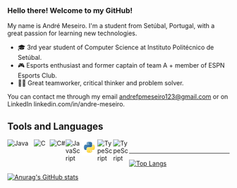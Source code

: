 ### Hello there! Welcome to my GitHub!

My name is André Meseiro. I'm a student from Setúbal, Portugal, with a great passion for learning new technologies.

- 🎓 3rd year student of Computer Science at Instituto Politécnico de Setúbal.
- 🎮 Esports enthusiast and former captain of team A + member of ESPN Esports Club.
- 👨‍💻 Great teamworker, critical thinker and problem solver.

You can contact me through my email andrefpmeseiro123@gmail.com or on LinkedIn linkedin.com/in/andre-meseiro.

## Tools and Languages
[<img align="left" alt="Java" width="60px" src="https://1000logos.net/wp-content/uploads/2020/09/Java-Logo.png" />][github]
[<img align="left" alt="C" width="36px" src="https://upload.wikimedia.org/wikipedia/commons/1/19/C_Logo.png" />][github]
[<img align="left" alt="C#" width="36px" src="https://upload.wikimedia.org/wikipedia/commons/b/bd/Logo_C_sharp.svg" />][github]
[<img align="left" alt="JavaScript" width="36px" src="https://upload.wikimedia.org/wikipedia/commons/6/6a/JavaScript-logo.png" />][github]
[<img align="left" alt="Python" width="36px" src="https://raw.githubusercontent.com/github/explore/80688e429a7d4ef2fca1e82350fe8e3517d3494d/topics/python/python.png" />][github]
[<img align="left" alt="TypeScript" width="36px" src="https://upload.wikimedia.org/wikipedia/commons/4/4c/Typescript_logo_2020.svg" />][github]
[<img align="left" alt="TypeScript" width="36px" src="https://upload.wikimedia.org/wikipedia/commons/c/cf/Angular_full_color_logo.svg" />][github]

<br />

---

[![Top Langs](https://github-readme-stats.vercel.app/api/top-langs/?username=andre-meseiro)](https://github.com/anuraghazra/github-readme-stats&theme=dark)

[![Anurag's GitHub stats](https://github-readme-stats.vercel.app/api?username=andre-meseiro)](https://github.com/anuraghazra/github-readme-stats&theme=dark)

[github]: https://github.com/andre-meseiro
[linkedin]: https://www.linkedin.com/in/andre-meseiro/
